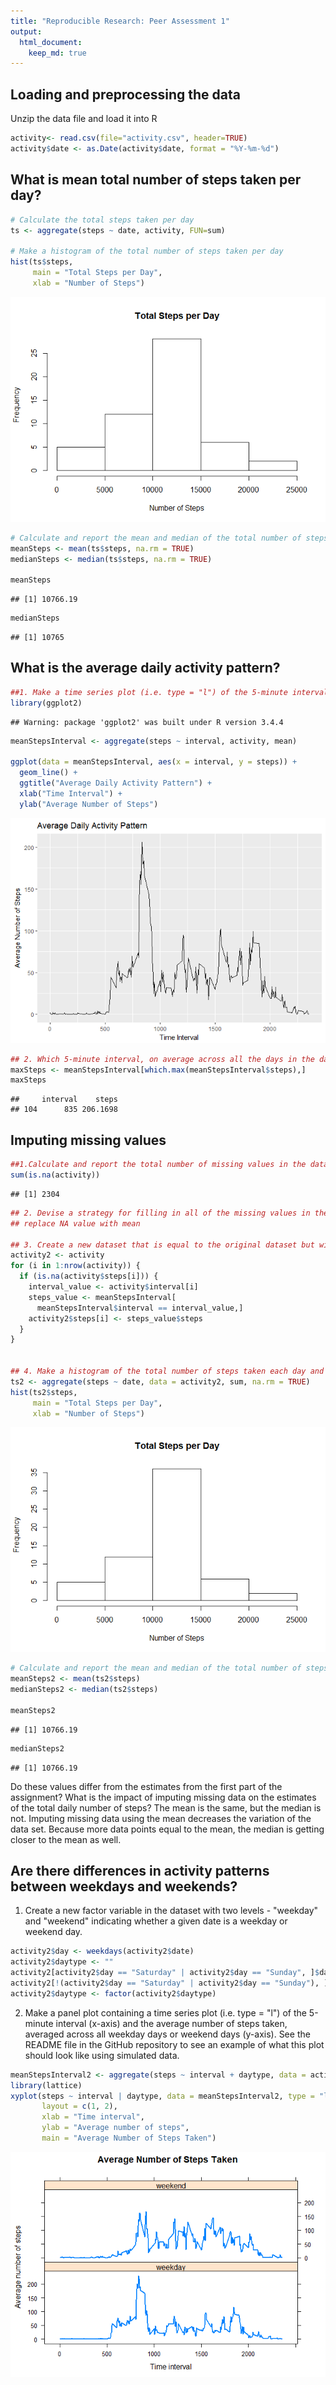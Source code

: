 ```yaml
---
title: "Reproducible Research: Peer Assessment 1"
output: 
  html_document:
    keep_md: true
---
```


## Loading and preprocessing the data

Unzip the data file and load it into R


```r
activity<- read.csv(file="activity.csv", header=TRUE)
activity$date <- as.Date(activity$date, format = "%Y-%m-%d")
```

## What is mean total number of steps taken per day?


```r
# Calculate the total steps taken per day
ts <- aggregate(steps ~ date, activity, FUN=sum)

# Make a histogram of the total number of steps taken per day
hist(ts$steps,
     main = "Total Steps per Day",
     xlab = "Number of Steps")
```

![](PA1_template_files/figure-html/unnamed-chunk-1-1.png)<!-- -->

```r
# Calculate and report the mean and median of the total number of steps taken per day
meanSteps <- mean(ts$steps, na.rm = TRUE)
medianSteps <- median(ts$steps, na.rm = TRUE)

meanSteps
```

```
## [1] 10766.19
```

```r
medianSteps
```

```
## [1] 10765
```

## What is the average daily activity pattern?


```r
##1. Make a time series plot (i.e. type = "l") of the 5-minute interval (x-axis) and the average number of steps taken, averaged across all days (y-axis)
library(ggplot2)
```

```
## Warning: package 'ggplot2' was built under R version 3.4.4
```

```r
meanStepsInterval <- aggregate(steps ~ interval, activity, mean)

ggplot(data = meanStepsInterval, aes(x = interval, y = steps)) +
  geom_line() +
  ggtitle("Average Daily Activity Pattern") +
  xlab("Time Interval") +
  ylab("Average Number of Steps") 
```

![](PA1_template_files/figure-html/unnamed-chunk-2-1.png)<!-- -->

```r
## 2. Which 5-minute interval, on average across all the days in the dataset, contains the maximum number of steps?
maxSteps <- meanStepsInterval[which.max(meanStepsInterval$steps),]
maxSteps
```

```
##     interval    steps
## 104      835 206.1698
```


## Imputing missing values


```r
##1.Calculate and report the total number of missing values in the dataset (i.e. the total number of rows with NAs)
sum(is.na(activity))
```

```
## [1] 2304
```

```r
## 2. Devise a strategy for filling in all of the missing values in the dataset.
## replace NA value with mean 

## 3. Create a new dataset that is equal to the original dataset but with the missing data filled in.
activity2 <- activity
for (i in 1:nrow(activity)) {
  if (is.na(activity$steps[i])) {
    interval_value <- activity$interval[i]
    steps_value <- meanStepsInterval[
      meanStepsInterval$interval == interval_value,]
    activity2$steps[i] <- steps_value$steps
  }
}


## 4. Make a histogram of the total number of steps taken each day and Calculate and report the mean and median total number of steps taken per day.
ts2 <- aggregate(steps ~ date, data = activity2, sum, na.rm = TRUE)
hist(ts2$steps,
     main = "Total Steps per Day",
     xlab = "Number of Steps")
```

![](PA1_template_files/figure-html/unnamed-chunk-3-1.png)<!-- -->

```r
# Calculate and report the mean and median of the total number of steps taken per day
meanSteps2 <- mean(ts2$steps)
medianSteps2 <- median(ts2$steps)

meanSteps2
```

```
## [1] 10766.19
```

```r
medianSteps2
```

```
## [1] 10766.19
```
Do these values differ from the estimates from the first part of the assignment? What is the impact of imputing missing data on the estimates of the total daily number of steps?
The mean is the same, but the median is not. 
Imputing missing data using the mean decreases the variation of the data set. Because more data points equal to the mean, the median is getting closer to the mean as well.

## Are there differences in activity patterns between weekdays and weekends?
1. Create a new factor variable in the dataset with two levels - "weekday" and "weekend" indicating whether a given date is a weekday or weekend day.

```r
activity2$day <- weekdays(activity2$date)
activity2$daytype <- ""
activity2[activity2$day == "Saturday" | activity2$day == "Sunday", ]$daytype <- "weekend"
activity2[!(activity2$day == "Saturday" | activity2$day == "Sunday"), ]$daytype <- "weekday"
activity2$daytype <- factor(activity2$daytype)
```
2. Make a panel plot containing a time series plot (i.e. type = "l") of the 5-minute interval (x-axis) and the average number of steps taken, averaged across all weekday days or weekend days (y-axis). See the README file in the GitHub repository to see an example of what this plot should look like using simulated data.

```r
meanStepsInterval2 <- aggregate(steps ~ interval + daytype, data = activity2, mean)
library(lattice)
xyplot(steps ~ interval | daytype, data = meanStepsInterval2, type = "l", lwd = 2,
       layout = c(1, 2), 
       xlab = "Time interval", 
       ylab = "Average number of steps",
       main = "Average Number of Steps Taken")
```

![](PA1_template_files/figure-html/unnamed-chunk-5-1.png)<!-- -->



